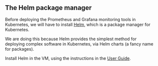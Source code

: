 ## The Helm package manager

Before deploying the Prometheus and Grafana monitoring tools in Kubernetes, we will have to install [Helm](https://helm.sh/), which is a package manager for Kubernetes.

We are doing this because Helm provides the simplest method for deploying complex software in Kubernetes, via Helm charts (a fancy name for packages).

Install Helm in the VM, using the instructions in the [User Guide](https://helm.sh/docs/intro/install/).
